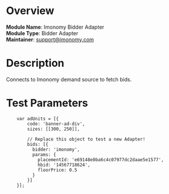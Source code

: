 # Overview

**Module Name**: Imonomy Bidder Adapter  
**Module Type**: Bidder Adapter  
**Maintainer**: support@imonomy.com  

# Description

Connects to Imonomy demand source to fetch bids.  

# Test Parameters
```
    var adUnits = [{
        code: 'banner-ad-div',
        sizes: [[300, 250]],

        // Replace this object to test a new Adapter!
        bids: [{
          bidder: 'imonomy',
          params: {
            placementId: 'e69148e0ba6c4c07977dc2daae5e1577',
			hbid: '14567718624',
			floorPrice: 0.5
          }
        }]
    }];
```


